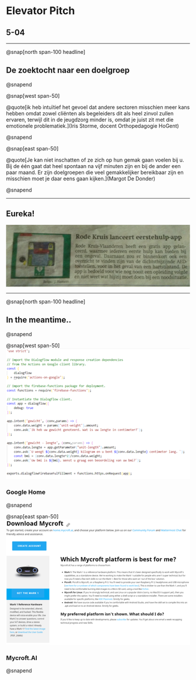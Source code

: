 # Elevator Pitch
## 5-04

---

@snap[north span-100 headline]
## De zoektocht naar een doelgroep
@snapend

@snap[west span-50]

@quote[ik heb intuïtief het gevoel dat andere sectoren misschien meer kans hebben omdat zowel cliënten als begeleiders dit als heel zinvol zullen ervaren, terwijl dit in de jeugdzorg minder is, omdat je juist zit met die emotionele problematiek.](Iris Storme, docent Orthopedagogie HoGent)

@snapend

@snap[east span-50]

@quote[Je kan niet inschatten of ze zich op hun gemak gaan voelen bij u. Bij de één gaat dat heel spontaan na vijf minuten zijn en bij de ander een paar maand. Er zijn doelgroepen die veel gemakkelijker bereikbaar zijn en misschien moet je daar eens gaan kijken.](Margot De Donder)

@snapend

---

## Eureka!
![](documenten/img/artikelRodeKruisApp.jpg)

---
@snap[north span-100 headline]
## In the meantime..
@snapend

@snap[west span-50]
![](documenten/img/GoogleActionCode.png)

### Google Home

@snapend

@snap[east span-50]
![](documenten/img/MyCroftAIScreen.png)

### Mycroft.AI
@snapend
